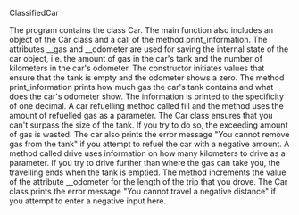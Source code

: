 ClassifiedCar

The program contains the class Car. The main function also includes an object of
the Car class and a call of the method print_information. The attributes
__gas and __odometer are used for saving the internal state of the car object,
i.e. the amount of gas in the car's tank and the number of kilometers in the
car's odometer. The constructor initiates values that ensure that the tank is
empty and the odometer shows a zero. The method print_information prints how
much gas the car's tank contains and what does the car's odometer show. The
information is printed to the specificity of one decimal. A car refuelling
method called fill and the method uses the amount of refuelled gas as a
parameter. The Car class ensures that you can't surpass the size of the tank.
If you try to do so, the exceeding amount of gas is wasted. The car also
prints the error message "You cannot remove gas from the tank" if you attempt to
refuel the car with a negative amount. A method called drive uses
information on how many kilometers to drive as a parameter. If you try to
drive further than where the gas can take you, the travelling ends when the tank
is emptied. The method increments the value of the attribute __odometer for the
length of the trip that you drove. The Car class prints the error message
"You cannot travel a negative distance" if you attempt to enter a negative
input here.
